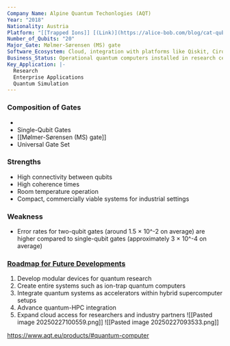 ```yaml
---
Company Name: Alpine Quantum Techonlogies (AQT)
Year: "2018"
Nationality: Austria
Platform: "[[Trapped Ions]] [(Link)](https://alice-bob.com/blog/cat-qubit-explained-with-photonics/)"
Number_of_Qubits: "20"
Major_Gate: Mølmer-Sørensen (MS) gate
Software_Ecosystem: Cloud, integration with platforms like Qiskit, Cirq, Pennylane
Business_Status: Operational quantum computers installed in research centers and data centers
Key_Application: |-
  Research
  Enterprise Applications
  Quantum Simulation
---
```

### Composition of Gates
- 
- Single-Qubit Gates
- [[Mølmer-Sørensen (MS) gate]]
- Universal Gate Set
### Strengths
- High connectivity between qubits
- High coherence times
- Room temperature operation
- Compact, commercially viable systems for industrial settings
### Weakness
- Error rates for two-qubit gates (around 1.5 × 10^-2 on average) are higher compared to single-qubit gates (approximately 3 × 10^-4 on average)

### [Roadmap for Future Developments]()
1. Develop modular devices for quantum research
2. Create entire systems such as ion-trap quantum computers
3. Integrate quantum systems as accelerators within hybrid supercomputer setups
4. Advance quantum-HPC integration
5. Expand cloud access for researchers and industry partners
![[Pasted image 20250227100559.png]]
![[Pasted image 20250227093533.png]]

https://www.aqt.eu/products/#quantum-computer
